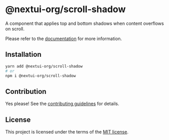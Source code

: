 # @nextui-org/scroll-shadow

A component that applies top and bottom shadows when content overflows on scroll.

Please refer to the [documentation](https://nextui.org/docs/components/listbox) for more information.

## Installation

```sh
yarn add @nextui-org/scroll-shadow
# or
npm i @nextui-org/scroll-shadow
```

## Contribution

Yes please! See the
[contributing guidelines](https://github.com/nextui-org/nextui/blob/master/CONTRIBUTING.md)
for details.

## License

This project is licensed under the terms of the
[MIT license](https://github.com/nextui-org/nextui/blob/master/LICENSE).

